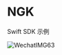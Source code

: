 # NGK
Swift SDK 示例

![WechatIMG63](https://github.com/MF-dosear/NGK/assets/20237339/ebbfe122-74e7-4aa1-9e5d-b82e61641260)

